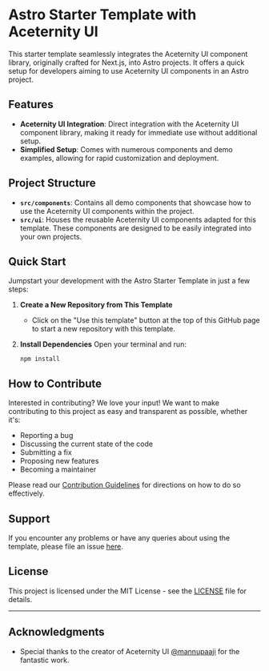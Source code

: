 # Astro Starter Template with Aceternity UI

This starter template seamlessly integrates the Aceternity UI component library, originally crafted for Next.js, into
Astro projects. It offers a quick setup for developers aiming to use Aceternity UI components in an
Astro project.

## Features

- **Aceternity UI Integration**: Direct integration with the Aceternity UI component library, making it ready for
  immediate use without additional setup.
- **Simplified Setup**: Comes with numerous components and demo examples, allowing for rapid customization and
  deployment.

## Project Structure

- **`src/components`**: Contains all demo components that showcase how to use the Aceternity UI components within the
  project.
- **`src/ui`**: Houses the reusable Aceternity UI components adapted for this template. These components are designed to
  be easily integrated into your own projects.

## Quick Start

Jumpstart your development with the Astro Starter Template in just a few steps:

1. **Create a New Repository from This Template**

   - Click on the "Use this template" button at the top of this GitHub page to start a new repository with this
     template.

2. **Install Dependencies**
   Open your terminal and run:
   ```shell
   npm install
   ```

## How to Contribute

Interested in contributing? We love your input! We want to make contributing to this project as easy and transparent as
possible, whether it's:

- Reporting a bug
- Discussing the current state of the code
- Submitting a fix
- Proposing new features
- Becoming a maintainer

Please read our [Contribution Guidelines](CONTRIBUTING.md) for directions on how to do so effectively.

## Support

If you encounter any problems or have any queries about using the template, please file an
issue [here](https://github.com/calrloco/astro-aceternity/issues).

## License

This project is licensed under the MIT License - see the [LICENSE](LICENSE.md) file for details.

---

## Acknowledgments

- Special thanks to the creator of Aceternity UI [@mannupaaji](https://twitter.com/mannupaaji) for the fantastic work.
